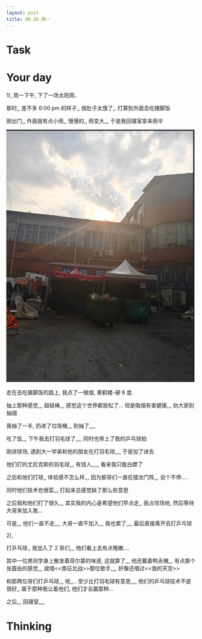 ```yaml
---
layout: post
title: 08-26-周一
---
```







# Task


# Your day


1), 周一下午, 下了一场太阳雨..

那时,, 差不多 6:00 pm 的样子,, 我肚子太饿了,, 打算到外面去吃猪脚饭

刚出门,, 外面就有点小雨,, 慢慢的,, 雨变大,,, 于是我回寝室拿来雨伞

![](https://raw.githubusercontent.com/i1oveyou/2024-year/master/_posts/img/image-20240828100218410.png)

走在去吃猪脚饭的路上, 我点了一根烟, 黄鹤楼-硬 8 度. 

抽上那种感觉,,, 超级棒,,, 感觉这个世界都放松了... 但是吸烟有害健康,,, 劝大家别抽烟

我抽了一半, 扔进了垃圾桶,,, 别抽了,,,,


吃了饭,,, 下午我去打羽毛球了,,,, 同时也带上了我的乒乓球拍

刚进球场, 遇到大一学弟和他的朋友在打羽毛球,,,, 于是加了进去

他们打的尤尼克斯的羽毛球,,, 有钱人,,,,, 看来我只能白嫖了

之后和他们打球,, 体验感不怎么样,,, 因为那哥们一直在摆龙门阵,,, 说个不停....

同时他们技术也很菜,,, 打起来总感觉缺了那么些意思

之后我和他们打了很久,,, 其实我的内心是希望他们早点走,, 我占住场地, 然后等待大哥来加入我...

可是,,, 他们一直不走,,,, 大哥一直不加入,,, 我也累了,,,, 最后直接离开去打乒乓球

2), 

打乒乓球., 我加入了 2 哥们,,, 他们看上去有点稚嫩....

其中一位男同学身上散发着荷尔蒙的味道, 这就算了,,, 他还戴着鸭舌帽,,, 有点那个张震岳的感觉,,, 就唱<<南征北战>>那位歌手,,,, 好像还唱过<<我的天空>>

和那两位哥们打乒乓球,,, 呃,,.. 至少比打羽毛球有意思,,,, 他们的乒乓球技术不是很好,, 属于那种我让着他们, 他们才会赢那种...

之后,,, 回寝室,,,,





# Thinking



